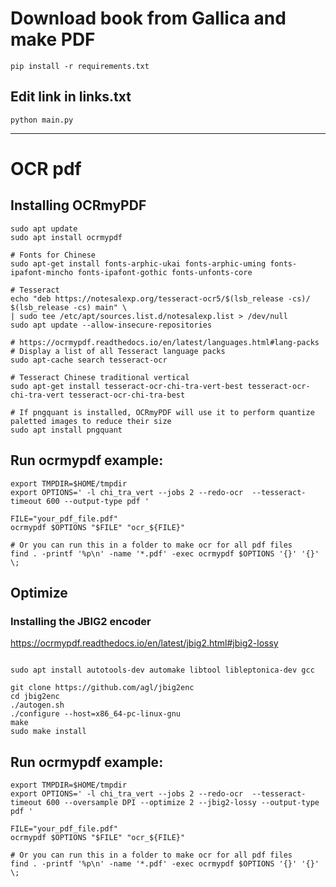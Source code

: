 # Download book from Gallica and make PDF

```
pip install -r requirements.txt

```
## Edit link in __links.txt__

```
python main.py

```

---

# OCR pdf

## Installing OCRmyPDF

```
sudo apt update
sudo apt install ocrmypdf

# Fonts for Chinese
sudo apt-get install fonts-arphic-ukai fonts-arphic-uming fonts-ipafont-mincho fonts-ipafont-gothic fonts-unfonts-core

# Tesseract
echo "deb https://notesalexp.org/tesseract-ocr5/$(lsb_release -cs)/ $(lsb_release -cs) main" \
| sudo tee /etc/apt/sources.list.d/notesalexp.list > /dev/null
sudo apt update --allow-insecure-repositories

# https://ocrmypdf.readthedocs.io/en/latest/languages.html#lang-packs
# Display a list of all Tesseract language packs
sudo apt-cache search tesseract-ocr

# Tesseract Chinese traditional vertical
sudo apt-get install tesseract-ocr-chi-tra-vert-best tesseract-ocr-chi-tra-vert tesseract-ocr-chi-tra-best

# If pngquant is installed, OCRmyPDF will use it to perform quantize paletted images to reduce their size
sudo apt install pngquant

```

## Run ocrmypdf example:

```
export TMPDIR=$HOME/tmpdir
export OPTIONS=' -l chi_tra_vert --jobs 2 --redo-ocr  --tesseract-timeout 600 --output-type pdf '

FILE="your_pdf_file.pdf"
ocrmypdf $OPTIONS "$FILE" "ocr_${FILE}"

# Or you can run this in a folder to make ocr for all pdf files
find . -printf '%p\n' -name '*.pdf' -exec ocrmypdf $OPTIONS '{}' '{}' \;

```

## Optimize

### Installing the JBIG2 encoder
https://ocrmypdf.readthedocs.io/en/latest/jbig2.html#jbig2-lossy
```

sudo apt install autotools-dev automake libtool libleptonica-dev gcc

git clone https://github.com/agl/jbig2enc
cd jbig2enc
./autogen.sh
./configure --host=x86_64-pc-linux-gnu
make
sudo make install

```

## Run ocrmypdf example:

```
export TMPDIR=$HOME/tmpdir
export OPTIONS=' -l chi_tra_vert --jobs 2 --redo-ocr  --tesseract-timeout 600 --oversample DPI --optimize 2 --jbig2-lossy --output-type pdf '

FILE="your_pdf_file.pdf"
ocrmypdf $OPTIONS "$FILE" "ocr_${FILE}"

# Or you can run this in a folder to make ocr for all pdf files
find . -printf '%p\n' -name '*.pdf' -exec ocrmypdf $OPTIONS '{}' '{}' \;

```
